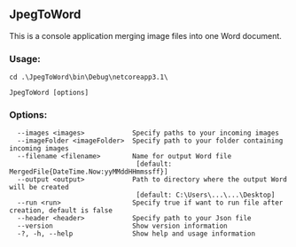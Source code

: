﻿## JpegToWord

This is a console application merging image files into one Word document.

### Usage:

```
cd .\JpegToWord\bin\Debug\netcoreapp3.1\
```

```
JpegToWord [options]
```

### Options:
```
  --images <images>            Specify paths to your incoming images
  --imageFolder <imageFolder>  Specify path to your folder containing incoming images
  --filename <filename>        Name for output Word file
                                [default: MergedFile{DateTime.Now:yyMMddHHmmssff}]
  --output <output>            Path to directory where the output Word will be created
                                [default: C:\Users\...\...\Desktop]
  --run <run>                  Specify true if want to run file after creation, default is false
  --header <header>            Specify path to your Json file
  --version                    Show version information
  -?, -h, --help               Show help and usage information
  ```


